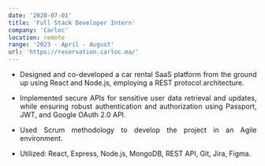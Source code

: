 ```yaml
---
date: '2020-07-01'
title: 'Full Stack Developer Intern'
company: 'Carloc'
location: remote
range: '2023 · April - August'
url: 'https://reservation.carloc.ma/'
---
```


- <p align="justify">Designed and co-developed a car rental SaaS platform from the ground up using React and Node.js, employing a
  REST protocol architecture.</p>
- <p align="justify">Implemented secure APIs for sensitive user data retrieval and updates, while ensuring robust authentication and authorization using Passport, JWT, and Google OAuth 2.0 API.</p>
- <p align="justify">Used Scrum methodology to develop the project in an Agile environment.</p>
- <p align="justify">Utilized: React, Express, Node.js, MongoDB, REST API, Git, Jira, Figma.</p>
